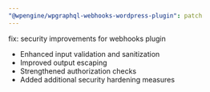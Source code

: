 ```yaml
---
"@wpengine/wpgraphql-webhooks-wordpress-plugin": patch
---
```


fix: security improvements for webhooks plugin

- Enhanced input validation and sanitization
- Improved output escaping
- Strengthened authorization checks
- Added additional security hardening measures
